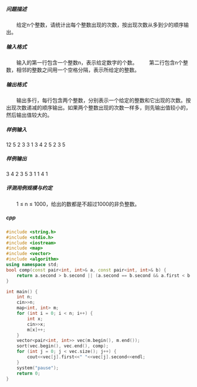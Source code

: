 ##### 问题描述
　　给定n个整数，请统计出每个整数出现的次数，按出现次数从多到少的顺序输出。
##### 输入格式
　　输入的第一行包含一个整数n，表示给定数字的个数。
　　第二行包含n个整数，相邻的整数之间用一个空格分隔，表示所给定的整数。
##### 输出格式
　　输出多行，每行包含两个整数，分别表示一个给定的整数和它出现的次数。按出现次数递减的顺序输出。如果两个整数出现的次数一样多，则先输出值较小的，然后输出值较大的。
##### 样例输入
12
5 2 3 3 1 3 4 2 5 2 3 5
##### 样例输出
3 4
2 3
5 3
1 1
4 1
##### 评测用例规模与约定
　　1 ≤ n ≤ 1000，给出的数都是不超过1000的非负整数。
##### cpp
```c++
#include <string.h>
#include <stdio.h>
#include <iostream>
#include <map>
#include <vector>
#include <algorithm>
using namespace std;
bool comp(const pair<int, int>& a, const pair<int, int>& b) {
    return a.second > b.second || (a.second == b.second && a.first < b.first);
}

int main() {
    int n;
    cin>>n;
    map<int, int> m;
    for (int i = 0; i < n; i++) {
        int x;
        cin>>x;
        m[x]++;
    }
    vector<pair<int, int>> vec(m.begin(), m.end());
    sort(vec.begin(), vec.end(), comp);
    for (int j = 0; j < vec.size(); j++) {
        cout<<vec[j].first<<" "<<vec[j].second<<endl;
    }
    system("pause");
    return 0;
}
```